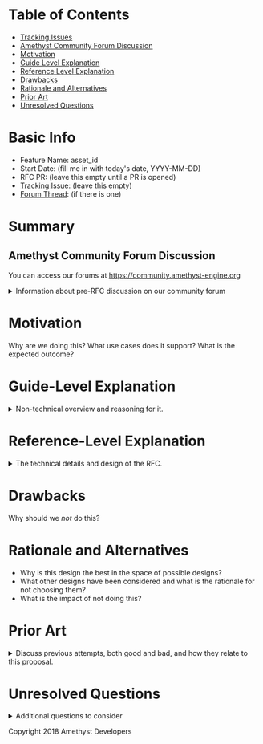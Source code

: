 # Table of Contents

- [Tracking Issues](#tracking-issue)
- [Amethyst Community Forum Discussion](#forum-discussion)
- [Motivation]
- [Guide Level Explanation](#guide-level-explanation)
- [Reference Level Explanation](#reference-level-explanation)
- [Drawbacks]
- [Rationale and Alternatives](#rationale-and-alternatives)
- [Prior Art](#prior-art)
- [Unresolved Questions](#unresolved-questions)

# Basic Info
[basic]: #basic-info

- Feature Name: asset_id
- Start Date: (fill me in with today's date, YYYY-MM-DD)
- RFC PR: (leave this empty until a PR is opened)
- [Tracking Issue](#tracking-issue): (leave this empty)
- [Forum Thread](#forum-discussion): (if there is one)

# Summary
[summary]: #summary



## Amethyst Community Forum Discussion
You can access our forums at https://community.amethyst-engine.org

[forum-discussion]: #forum-discussion
<details>
<summary>Information about pre-RFC discussion on our community forum</summary>
There is a category on our forums for what can be considered pre-RFC discussion. It is a good place to get some quick feedback from the community without having to go through the entire process.

This is not required, but if one exists and contains useful information, you may place a link to it here.
</details>

# Motivation
[motivation]: #motivation
Why are we doing this? What use cases does it support? What is the expected outcome?

# Guide-Level Explanation
[guide-level-explanation]: #guide-level-explanation
<details>

<summary>Non-technical overview and reasoning for it.</summary>
Explain the proposal as if it was already included in the language and you were teaching it to another Amethyst programmer. That generally means:

- Introducing new named concepts.
- Explaining the feature largely in terms of examples.
- Explaining how Amethyst developers should *think* about the feature, and how it should impact the way they use Amethyst. It should explain the impact as concretely as possible.
- If applicable, provide sample error messages, deprecation warnings, or migration guidance.
- If applicable, describe the differences between teaching this to existing Amethyst programmers and new Amethyst programmers.

For implementation-oriented RFCs (e.g. for changes to the engine), this section should focus on how engine contributors should think about the change, and give examples of its concrete impact. For policy RFCs, this section should provide an example-driven introduction to the policy, and explain its impact in concrete terms.
</details>

# Reference-Level Explanation
[reference-level-explanation]: #reference-level-explanation
<details>
<summary>The technical details and design of the RFC.</summary>
This is the technical portion of the RFC. Explain the design in sufficient detail that:

- Its interaction with other features is clear.
- It is reasonably clear how the feature would be implemented.
- Corner cases are dissected by example.

The section should return to the examples given in the previous section, and explain more fully how the detailed proposal makes those examples work.
</details>

# Drawbacks
[drawbacks]: #drawbacks

Why should we *not* do this?

# Rationale and Alternatives
[rationale-and-alternatives]: #rationale-and-alternatives

- Why is this design the best in the space of possible designs?
- What other designs have been considered and what is the rationale for not choosing them?
- What is the impact of not doing this?

# Prior Art
[prior-art]: #prior-art
<details>
<summary>Discuss previous attempts, both good and bad, and how they relate to this proposal.</summary>
A few examples of what this can include are:

- For engine, network, web, and rendering proposals: Does this feature exist in other engines and what experience has their community had?
- For community proposals: Is this done by some other community and what were their experiences with it?
- For other teams: What lessons can we learn from what other communities have done here?
- Papers: Are there any published papers or great posts that discuss this? If you have some relevant papers to refer to, this can serve as a more detailed theoretical background.

This section is intended to encourage you as an author to think about the lessons from other engines, provide readers of your RFC with a fuller picture.
If there is no prior art, that is fine - your ideas are interesting to us whether they are brand new or if it is an adaptation from other engines.
</details>

# Unresolved Questions
[unresolved-questions]: #unresolved-questions
<details>
<summary>Additional questions to consider</summary>

- What parts of the design do you expect to resolve through the RFC process before this gets merged?
- What parts of the design do you expect to resolve through the implementation of this feature before stabilization?
- What related issues do you consider out of scope for this RFC that could be addressed in the future independently of the solution that comes out of this RFC?
</details>

Copyright 2018 Amethyst Developers